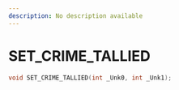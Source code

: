 ```yaml
---
description: No description available 
---
```


# SET_CRIME_TALLIED

```cpp
void SET_CRIME_TALLIED(int _Unk0, int _Unk1);
```